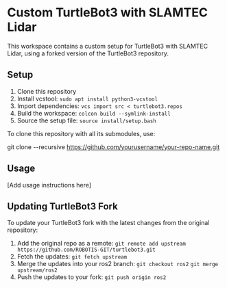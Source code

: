 # Custom TurtleBot3 with SLAMTEC Lidar

This workspace contains a custom setup for TurtleBot3 with SLAMTEC Lidar, using a forked version of the TurtleBot3 repository.

## Setup
1. Clone this repository
2. Install vcstool: `sudo apt install python3-vcstool`
3. Import dependencies: `vcs import src < turtlebot3.repos`
4. Build the workspace: `colcon build --symlink-install`
5. Source the setup file: `source install/setup.bash`

To clone this repository with all its submodules, use:

git clone --recursive https://github.com/yourusername/your-repo-name.git


## Usage
[Add usage instructions here]

## Updating TurtleBot3 Fork
To update your TurtleBot3 fork with the latest changes from the original repository:

1. Add the original repo as a remote:
   `git remote add upstream https://github.com/ROBOTIS-GIT/turtlebot3.git`
2. Fetch the updates:
   `git fetch upstream`
3. Merge the updates into your ros2 branch:
   `git checkout ros2`
   `git merge upstream/ros2`
4. Push the updates to your fork:
   `git push origin ros2`

